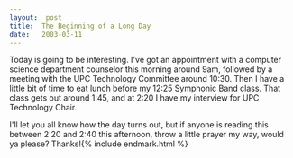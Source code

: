 ```yaml
---
layout:  post
title:  The Beginning of a Long Day
date:   2003-03-11
---
```


Today is going to be interesting. I've got an appointment with a computer science department counselor this morning around 9am, followed by a meeting with the UPC Technology Committee around 10:30. Then I have a little bit of time to eat lunch before my 12:25 Symphonic Band class. That class gets out around 1:45, and at 2:20 I have my interview for UPC Technology Chair.

I'll let you all know how the day turns out, but if anyone is reading this between 2:20 and 2:40 this afternoon, throw a little prayer my way, would ya please? Thanks!{% include endmark.html %}